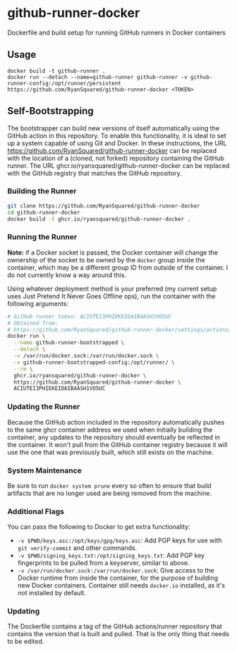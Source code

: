 # github-runner-docker
Dockerfile and build setup for running GitHub runners in Docker containers

## Usage

```
docker build -t github-runner .
docker run --detach --name=github-runner github-runner -v github-runner-config:/opt/runner/persistent https://github.com/RyanSquared/github-runner-docker <TOKEN>
```

## Self-Bootstrapping

The bootstrapper can build new versions of itself automatically using the
GitHub action in this repository. To enable this functionality, it is ideal to
set up a system capable of using Git and Docker. In these instructions, the
URL https://github.com/RyanSquared/github-runner-docker can be replaced with
the location of a (cloned, not forked) repository containing the GitHub runner.
The URL ghcr.io/ryansquared/github-runner-docker can be replaced with the
GitHub registry that matches the GitHub repository.

### Building the Runner

```sh
git clone https://github.com/RyanSquared/github-runner-docker
cd github-runner-docker
docker build -t ghcr.io/ryansquared/github-runner-docker .
```

### Running the Runner

**Note:** if a Docker socket is passed, the Docker container will change the
ownership of the socket to be owned by the `docker` group inside the container,
which may be a different group ID from outside of the container. I do not
currently know a way around this.

Using whatever deployment method is your preferred (my current setup uses Just
Pretend It Never Goes Offline ops), run the container with the following
arguments:

```sh
# GitHub runner token: ACIUTEI3PHIEKEIDAIB4ASH1VO5UC
# Obtained from:
# https://github.com/RyanSquared/github-runner-docker/settings/actions/runners
docker run \
  --name github-runner-bootstrapped \
  --detach \
  -v /var/run/docker.sock:/var/run/docker.sock \
  -v github-runner-bootstrapped-config:/opt/runner/ \
  --rm \
  ghcr.io/ryansquared/github-runner-docker \
  https://github.com/RyanSquared/github-runner-docker \
  ACIUTEI3PHIEKEIDAIB4ASH1VO5UC
```

### Updating the Runner

Because the GitHub action included in the repository automatically pushes to
the same ghcr container address we used when initially building the container,
any updates to the repository should eventually be reflected in the container.
It won't pull from the GitHub container registry because it will use the one
that was previously built, which still exists on the machine.

### System Maintenance

Be sure to run `docker system prune` every so often to ensure that build
artifacts that are no longer used are being removed from the machine.

### Additional Flags

You can pass the following to Docker to get extra functionality:

* `-v $PWD/keys.asc:/opt/keys/gpg/keys.asc`: Add PGP keys for use with
  `git verify-commit` and other commands.
* `-v $PWD/signing_keys.txt:/opt/signing_keys.txt`: Add PGP key fingerprints
  to be pulled from a keyserver, similar to above.
* `-v /var/run/docker.sock:/var/run/docker.sock`: Give access to the Docker
  runtime from inside the container, for the purpose of building new Docker
  containers. Container still needs `docker.io` installed, as it's not
  installed by default.

### Updating

The Dockerfile contains a tag of the GitHub actions/runner repository that
contains the version that is built and pulled. That is the only thing that
needs to be edited.
